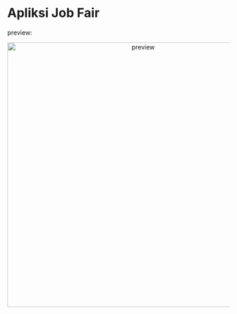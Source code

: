# Apliksi Job Fair

preview:

<p align="center">
<img src="https://i.postimg.cc/KYwVJ3z9/job-fair-thumbnail.png" alt="preview" title="preview" height="600">
</p>
